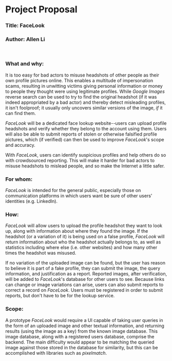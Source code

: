 # Project Proposal
### **Title**: FaceLook
### **Author**: Allen Li
<br>

### **What and why**:
It is too easy for bad actors to misuse headshots of other people as their own profile pictures online. This enables a multitude of impersonation scams, resulting in unwitting victims giving personal information or money to people they thought were using legitimate profiles. While *Google Images* reverse search can be used to try to find the original headshot (if it was indeed appropriated by a bad actor) and thereby detect misleading profiles, it isn't foolproof; it usually only uncovers similar versions of the image, *if* it can find them.

*FaceLook* will be a dedicated face lookup website--users can upload profile headshots and verify whether they belong to the account using them. Users will also be able to submit reports of stolen or otherwise falsified profile pictures, which (if verified) can then be used to improve *FaceLook*'s scope and accuracy. 

With *FaceLook*, users can identify suspicious profiles and help others do so with crowdsourced reporting. This will make it harder for bad actors to misuse headshots to mislead people, and so make the Internet a little safer.
<br>

### **For whom**:
*FaceLook* is intended for the general public, especially those on communication platforms in which users want be sure of other users'
identities (e.g. LinkedIn). 
<br>

### **How**:
*FaceLook* will allow users to upload the profile headshot they want to look up, along with information about where they found the image. If the headshot (or a variation of it) is being used on a false profile, *FaceLook* will return information about who the headshot actually belongs to, as well as statistics including where else (i.e. other websites) and how many other times the headshot was misused.

If no variation of the uploaded image can be found, but the user has reason to believe it is part of a fake profile, they can submit the image, the query information, and justification as a report. Reported images, after verification, will be added to *FaceLook*'s database for other users to see. Because links can change or image variations can arise, users can also submit reports to correct a record on *FaceLook*. Users must be registered in order to submit reports, but don't have to be for the lookup service.
<br>

### **Scope**:
A prototype *FaceLook* would require a UI capable of taking user queries in the form of an uploaded image and other textual information, and returning results (using the image as a key) from the known image database. This image database, along with a registered users database, comprise the backend. The main difficulty would appear to be matching the queried image against those stored in the database for similarity, but this can be accomplished with libraries such as *pixelmatch*.
